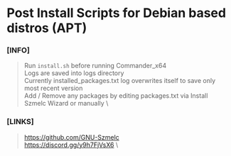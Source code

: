 
# Post Install Scripts for Debian based distros (APT)

### [INFO]
> Run `install.sh` before running Commander_x64 \
> Logs are saved into logs directory \
> Currently installed_packages.txt log overwrites itself to save only most recent version \
> Add / Remove any packages by editing packages.txt via Install Szmelc Wizard or manually \

### [LINKS]
> https://github.com/GNU-Szmelc \
> https://discord.gg/y9h7FjVsX6 \
